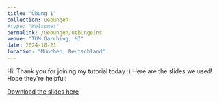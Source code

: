 ```yaml
---
title: "Übung 1"
collection: uebungen
#type: "Welcome!"
permalink: /uebungen/uebungeins
venue: "TUM Garching, MI"
date: 2024-10-21
location: "München, Deutschland"
---
```


Hi! Thank you for joining my tutorial today :) Here are the slides we used! Hope they're helpful:

[Download the slides here](http://berrakkilic.github.io/files/tutorium1.pdf)
